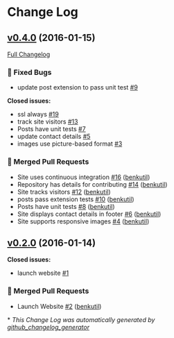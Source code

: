 # Change Log

## [v0.4.0](https://github.com/benkutil/benkutil.github.io/tree/v0.4.0) (2016-01-15)
[Full Changelog](https://github.com/benkutil/benkutil.github.io/compare/v0.2.0...v0.4.0)

### :bug: Fixed Bugs

- update post extension to pass unit test [\#9](https://github.com/benkutil/benkutil.github.io/issues/9)

**Closed issues:**

- ssl always [\#19](https://github.com/benkutil/benkutil.github.io/issues/19)
- track site visitors [\#13](https://github.com/benkutil/benkutil.github.io/issues/13)
- Posts have unit tests [\#7](https://github.com/benkutil/benkutil.github.io/issues/7)
- update contact details [\#5](https://github.com/benkutil/benkutil.github.io/issues/5)
- images use picture-based format [\#3](https://github.com/benkutil/benkutil.github.io/issues/3)

### :twisted_rightwards_arrows: Merged Pull Requests

- Site uses continuous integration [\#16](https://github.com/benkutil/benkutil.github.io/pull/16) ([benkutil](https://github.com/benkutil))
- Repository has details for contributing [\#14](https://github.com/benkutil/benkutil.github.io/pull/14) ([benkutil](https://github.com/benkutil))
- Site tracks visitors [\#12](https://github.com/benkutil/benkutil.github.io/pull/12) ([benkutil](https://github.com/benkutil))
- posts pass extension tests [\#10](https://github.com/benkutil/benkutil.github.io/pull/10) ([benkutil](https://github.com/benkutil))
- Posts have unit tests [\#8](https://github.com/benkutil/benkutil.github.io/pull/8) ([benkutil](https://github.com/benkutil))
- Site displays contact details in footer [\#6](https://github.com/benkutil/benkutil.github.io/pull/6) ([benkutil](https://github.com/benkutil))
- Site supports responsive images [\#4](https://github.com/benkutil/benkutil.github.io/pull/4) ([benkutil](https://github.com/benkutil))

## [v0.2.0](https://github.com/benkutil/benkutil.github.io/tree/v0.2.0) (2016-01-14)
**Closed issues:**

- launch website [\#1](https://github.com/benkutil/benkutil.github.io/issues/1)

### :twisted_rightwards_arrows: Merged Pull Requests

- Launch Website [\#2](https://github.com/benkutil/benkutil.github.io/pull/2) ([benkutil](https://github.com/benkutil))



\* *This Change Log was automatically generated by [github_changelog_generator](https://github.com/skywinder/Github-Changelog-Generator)*